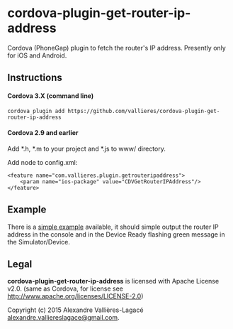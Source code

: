 # cordova-plugin-get-router-ip-address
Cordova (PhoneGap) plugin to fetch the router's IP address. Presently only for iOS and Android.

Instructions
------------

#### Cordova 3.X (command line)

`cordova plugin add https://github.com/vallieres/cordova-plugin-get-router-ip-address`

#### Cordova 2.9 and earlier

Add *.h, *.m to your project and *.js to www/ directory.

Add node to config.xml:

    <feature name="com.vallieres.plugin.getrouteripaddress">
        <param name="ios-package" value="CDVGetRouterIPAddress"/>
    </feature>


Example
-------
There is a <a href="demo-cordova/">simple example</a> available,
it should simple output the router IP address in the console and in the Device Ready flashing green message in the Simulator/Device.


Legal
-----

**cordova-plugin-get-router-ip-address** is licensed with Apache License v2.0.
(same as Cordova, for license see http://www.apache.org/licenses/LICENSE-2.0)

Copyright (c) 2015 Alexandre Vallières-Lagacé <alexandre.valliereslagace@gmail.com>.
